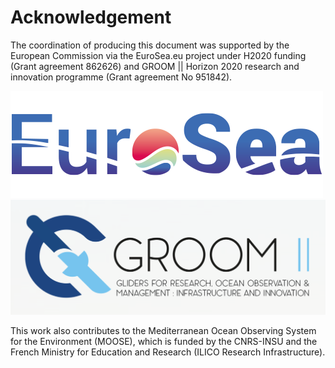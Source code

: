# Acknowledgement

The coordination of producing this document was supported by the European Commission via the EuroSea.eu project under H2020 funding (Grant agreement 862626) and GROOM || Horizon 2020 research and innovation programme (Grant agreement No 951842).

![](/images/EUROSEA.png) ![](/images/GROOM2_logo.png)

This work also contributes to the Mediterranean Ocean Observing System for the Environment (MOOSE), which is funded by the CNRS-INSU and the French Ministry for Education and Research (ILICO Research Infrastructure).
